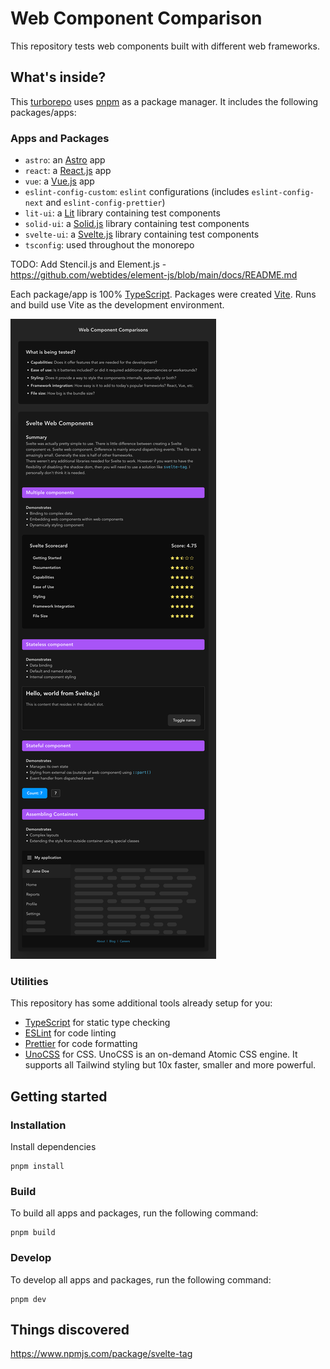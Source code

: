 # Web Component Comparison

This repository tests web components built with different web frameworks.

## What's inside?

This [turborepo](https://turborepo.org/) uses [pnpm](https://pnpm.io) as a package manager. It includes the following packages/apps:

### Apps and Packages

- `astro`: an [Astro](https://astro.build/) app
- `react`: a [React.js](https://reactjs.org/) app
- `vue`: a [Vue.js](https://vuejs.org/) app
- `eslint-config-custom`: `eslint` configurations (includes `eslint-config-next` and `eslint-config-prettier`)
- `lit-ui`: a [Lit](https://lit.dev/) library containing test components
- `solid-ui`: a [Solid.js](https://www.solidjs.com/) library containing test components
- `svelte-ui`: a [Svelte.js](https://svelte.dev/) library containing test components
- `tsconfig`: used throughout the monorepo

TODO: Add Stencil.js and Element.js - https://github.com/webtides/element-js/blob/main/docs/README.md

Each package/app is 100% [TypeScript](https://www.typescriptlang.org/). Packages were created [Vite](https://vitejs.dev/). Runs and build use Vite as the development environment.

![Screenshot](/assets/screenshot.png)

### Utilities

This repository has some additional tools already setup for you:

- [TypeScript](https://www.typescriptlang.org/) for static type checking
- [ESLint](https://eslint.org/) for code linting
- [Prettier](https://prettier.io) for code formatting
- [UnoCSS](https://github.com/unocss/unocss) for CSS. UnoCSS is an on-demand Atomic CSS engine. It supports all Tailwind styling but 10x faster, smaller and more powerful.


## Getting started

### Installation

Install dependencies

```
pnpm install
```

### Build

To build all apps and packages, run the following command:

```
pnpm build
```

### Develop

To develop all apps and packages, run the following command:

```
pnpm dev
```

## Things discovered

https://www.npmjs.com/package/svelte-tag
